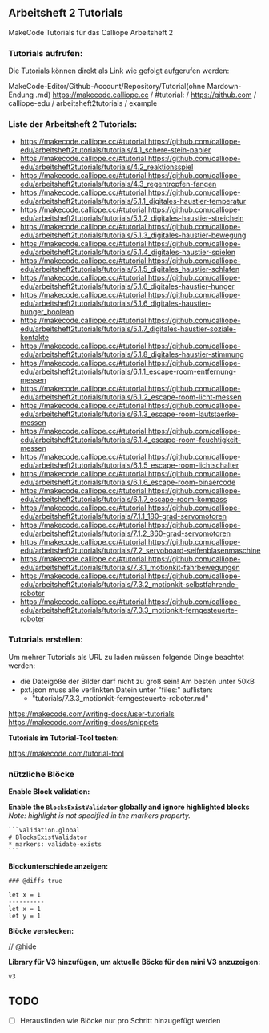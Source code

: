 ## Arbeitsheft 2 Tutorials

MakeCode Tutorials für das Calliope Arbeitsheft 2

### Tutorials aufrufen:

Die Tutorials können direkt als Link wie gefolgt aufgerufen werden:

MakeCode-Editor/Github-Account/Repository/Tutorial(ohne Mardown-Endung .md)
https://makecode.calliope.cc / #tutorial: / https://github.com / calliope-edu / arbeitsheft2tutorials / example

### Liste der Arbeitsheft 2 Tutorials:

- https://makecode.calliope.cc/#tutorial:https://github.com/calliope-edu/arbeitsheft2tutorials/tutorials/4.1_schere-stein-papier
- https://makecode.calliope.cc/#tutorial:https://github.com/calliope-edu/arbeitsheft2tutorials/tutorials/4.2_reaktionsspiel
- https://makecode.calliope.cc/#tutorial:https://github.com/calliope-edu/arbeitsheft2tutorials/tutorials/4.3_regentropfen-fangen
- https://makecode.calliope.cc/#tutorial:https://github.com/calliope-edu/arbeitsheft2tutorials/tutorials/5.1.1_digitales-haustier-temperatur
- https://makecode.calliope.cc/#tutorial:https://github.com/calliope-edu/arbeitsheft2tutorials/tutorials/5.1.2_digitales-haustier-streicheln
- https://makecode.calliope.cc/#tutorial:https://github.com/calliope-edu/arbeitsheft2tutorials/tutorials/5.1.3_digitales-haustier-bewegung
- https://makecode.calliope.cc/#tutorial:https://github.com/calliope-edu/arbeitsheft2tutorials/tutorials/5.1.4_digitales-haustier-spielen
- https://makecode.calliope.cc/#tutorial:https://github.com/calliope-edu/arbeitsheft2tutorials/tutorials/5.1.5_digitales_haustier-schlafen
- https://makecode.calliope.cc/#tutorial:https://github.com/calliope-edu/arbeitsheft2tutorials/tutorials/5.1.6_digitales-haustier-hunger
- https://makecode.calliope.cc/#tutorial:https://github.com/calliope-edu/arbeitsheft2tutorials/tutorials/5.1.6_digitales-haustier-hunger_boolean
- https://makecode.calliope.cc/#tutorial:https://github.com/calliope-edu/arbeitsheft2tutorials/tutorials/5.1.7_digitales-haustier-soziale-kontakte
- https://makecode.calliope.cc/#tutorial:https://github.com/calliope-edu/arbeitsheft2tutorials/tutorials/5.1.8_digitales-haustier-stimmung
- https://makecode.calliope.cc/#tutorial:https://github.com/calliope-edu/arbeitsheft2tutorials/tutorials/6.1.1_escape-room-entfernung-messen
- https://makecode.calliope.cc/#tutorial:https://github.com/calliope-edu/arbeitsheft2tutorials/tutorials/6.1.2_escape-room-licht-messen
- https://makecode.calliope.cc/#tutorial:https://github.com/calliope-edu/arbeitsheft2tutorials/tutorials/6.1.3_escape-room-lautstaerke-messen
- https://makecode.calliope.cc/#tutorial:https://github.com/calliope-edu/arbeitsheft2tutorials/tutorials/6.1.4_escape-room-feuchtigkeit-messen
- https://makecode.calliope.cc/#tutorial:https://github.com/calliope-edu/arbeitsheft2tutorials/tutorials/6.1.5_escape-room-lichtschalter
- https://makecode.calliope.cc/#tutorial:https://github.com/calliope-edu/arbeitsheft2tutorials/tutorials/6.1.6_escape-room-binaercode
- https://makecode.calliope.cc/#tutorial:https://github.com/calliope-edu/arbeitsheft2tutorials/tutorials/6.1.7_escape-room-kompass
- https://makecode.calliope.cc/#tutorial:https://github.com/calliope-edu/arbeitsheft2tutorials/tutorials/7.1.1_180-grad-servomotoren
- https://makecode.calliope.cc/#tutorial:https://github.com/calliope-edu/arbeitsheft2tutorials/tutorials/7.1.2_360-grad-servomotoren
- https://makecode.calliope.cc/#tutorial:https://github.com/calliope-edu/arbeitsheft2tutorials/tutorials/7.2_servoboard-seifenblasenmaschine
- https://makecode.calliope.cc/#tutorial:https://github.com/calliope-edu/arbeitsheft2tutorials/tutorials/7.3.1_motionkit-fahrbewegungen
- https://makecode.calliope.cc/#tutorial:https://github.com/calliope-edu/arbeitsheft2tutorials/tutorials/7.3.2_motionkit-selbstfahrende-roboter
- https://makecode.calliope.cc/#tutorial:https://github.com/calliope-edu/arbeitsheft2tutorials/tutorials/7.3.3_motionkit-ferngesteuerte-roboter                                     


### Tutorials erstellen:

Um mehrer Tutorials als URL zu laden müssen folgende Dinge beachtet werden:

- die Dateigöße der Bilder darf nicht zu groß sein! Am besten unter 50kB
- pxt.json muss alle verlinkten Datein unter "files:" auflisten:
    - "tutorials/7.3.3_motionkit-ferngesteuerte-roboter.md"

https://makecode.com/writing-docs/user-tutorials
https://makecode.com/writing-docs/snippets


**Tutorials im Tutorial-Tool testen:**

https://makecode.com/tutorial-tool


### nützliche Blöcke

**Enable Block validation:**

**Enable the `BlocksExistValidator` globally and ignore highlighted blocks**  
_Note: highlight is not specified in the markers property._
````
```validation.global
# BlocksExistValidator
* markers: validate-exists
```
````

**Blockunterschiede anzeigen:**

```### @diffs true```

```diffblocks
let x = 1
----------
let x = 1
let y = 1
```

**Blöcke verstecken:**

// @hide

**Library für V3 hinzufügen, um aktuelle Böcke für den mini V3 anzuzeigen:**

```package
v3
```

## TODO

-  [ ] Herausfinden wie Blöcke nur pro Schritt hinzugefügt werden